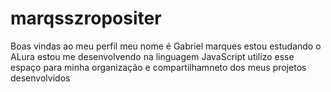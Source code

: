 # marqsszropositer
Boas vindas ao meu perfil
meu nome é Gabriel marques
estou estudando o ALura
estou me desenvolvendo na linguagem JavaScript
utilizo esse espaço para minha organização e compartilhamneto dos meus projetos desenvolvidos
